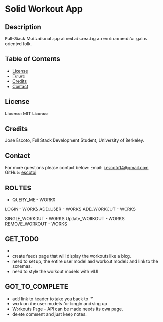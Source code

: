 # Solid Workout App

## Description

Full-Stack Motivational app aimed at creating an environment for gains oriented folk. 


## Table of Contents

- [License](#License)
- [Future](#Future)
- [Credits](#Credits)
- [Contact](#Contact)

## License

License: MIT License

## Credits

Jose Escoto, Full Stack Development Student, University of Berkeley.

## Contact

For more questions please contact below:
Email: j.escoto14@gmail.com
GitHub: [escotoj](https://github.com/escotoj)


## ROUTES
- QUERY_ME - WORKS

LOGIN - WORKS
ADD_USER - WORKS
ADD_WORKOUT - WORKS


SINGLE_WORKOUT - WORKS
Update_WORKOUT - WORKS 
REMOVE_WORKOUT - WORKS



## GET_TODO 

- 
- create feeds page that will display the workouts like a blog.
- need to set up, the entire user model and workout models and link to the schemas.
- need to style the workout models with MUI


## GOT_TO_COMPLETE

- add link to header to take you back to '/'
- work on the user models for longin and sing up
- Workouts Page - API can be made needs its own page. 
- delete comment and just keep notes. 